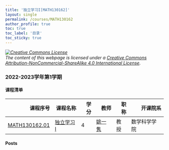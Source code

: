 ```yaml
---
title: '独立学习I[MATH130162]'
layout: single
permalink: /courses/MATH130162
author_profile: true
toc: true
toc_label: '目录'
toc_sticky: true
---
```



<div class='notice--warning'>
	<p><i><a rel='license' href='http://creativecommons.org/licenses/by-nc-sa/4.0/'><img alt='Creative Commons License' style='border-width:0' src='https://i.creativecommons.org/l/by-nc-sa/4.0/88x31.png' /></a><br /> The content of this webpage is licensed under a <a rel='license' href='http://creativecommons.org/licenses/by-nc-sa/4.0/'>Creative Commons Attribution-NonCommercial-ShareAlike 4.0 International License</a>.</i></p>
</div>

### 2022-2023学年第1学期


#### 课程清单

<div style='text-align: center;' id='MATH130162_2223F'> <table id='MATH130162_2223F_table'>
  <thead>
    <tr style="text-align: right;">
      <th>课程序号</th>
      <th>课程名称</th>
      <th>学分</th>
      <th>教师</th>
      <th>职称</th>
      <th>开课院系</th>
    </tr>
  </thead>
  <tbody>
    <tr>
      <td><a href='https://fdu-math.github.io/courses/class-id/MATH130162-01'>MATH130162.01</a></td>
      <td><a href='https://fdu-math.github.io/courses/MATH130162'>独立学习I</a></td>
      <td>4</td>
      <td><a href='https://fdu-math.github.io/teachers/姚一隽'>姚一隽</a></td>
      <td>教授</td>
      <td>数学科学学院</td>
    </tr>
  </tbody>
</table></div>

#### Posts

